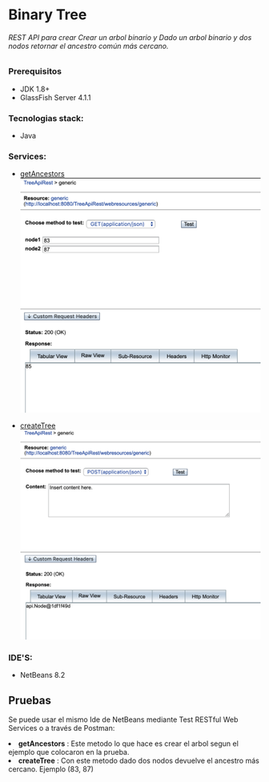 # Binary Tree 
###### REST API para crear Crear un arbol binario y Dado un arbol binario y dos nodos retornar el ancestro común más cercano.

### Prerequisitos
- JDK 1.8+  
- GlassFish Server 4.1.1

### Tecnologias stack:
* Java

### Services:
 - [getAncestors](https://github.com/damoviz/TreeApiRest/blob/master/src/java/api/GenericResource.java#L33) 
  ![movieapp-screenshots_big_iphone_](https://github.com/damoviz/TreeApiRest/blob/master/Captura%20de%20Pantalla%202019-06-28%20a%20la(s)%205.22.58%20p.%20m..png)
  
 - [createTree](https://github.com/damoviz/TreeApiRest/blob/master/src/java/api/GenericResource.java#L48)  
 ![movieapp-screenshots_big_iphone_](https://github.com/damoviz/TreeApiRest/blob/master/Captura%20de%20Pantalla%202019-06-28%20a%20la(s)%205.22.39%20p.%20m..png)

### IDE'S:
* NetBeans 8.2

## Pruebas
Se puede usar el mismo Ide de NetBeans mediante Test RESTful Web Services o a través de Postman:
<br>
<li><strong>getAncestors</strong> : Este metodo lo que hace es crear el arbol segun el ejemplo que colocaron en la prueba.</li>
<li><strong>createTree</strong> : Con este metodo dado dos nodos devuelve el ancestro más cercano. Ejemplo (83, 87)</li>
